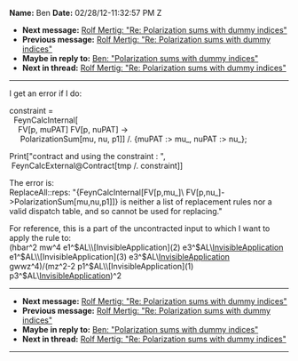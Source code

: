 **Name:** Ben
**Date:** 02/28/12-11:32:57 PM Z

  - **Next message:** [Rolf Mertig: "Re: Polarization sums with dummy
    indices"](0700.html)
  - **Previous message:** [Rolf Mertig: "Re: Polarization sums with
    dummy indices"](0698.html)
  - **Maybe in reply to:** [Ben: "Polarization sums with dummy
    indices"](0697.html)
  - **Next in thread:** [Rolf Mertig: "Re: Polarization sums with dummy
    indices"](0700.html)

-----

I get an error if I do:  

constraint =  
  FeynCalcInternal[  
    FV[p, muPAT] FV[p, nuPAT] -\>  
     PolarizationSum[mu, nu, p1]] /. {muPAT :\> mu\_, nuPAT
:\> nu\_};  

Print["contract and using the constraint : ",  
 FeynCalcExternal@Contract[tmp /. constraint]]  

The error is:  
ReplaceAll::reps: "{FeynCalcInternal[FV[p,mu\_]\\
FV[p,nu\_]-\>PolarizationSum[mu,nu,p1]]} is neither
a list of replacement rules nor a valid dispatch table, and so cannot be
used for replacing."  

For reference, this is a part of the uncontracted input to which I want
to apply the rule to:  
(hbar^2 mw^4 e1^$AL\\[InvisibleApplication](2)
e3^$AL\\[InvisibleApplication](2)
e1^$AL\\[InvisibleApplication](3)
e3^$AL\\[InvisibleApplication](3) gwwz^4)/(mz^2-2
p1^$AL\\[InvisibleApplication](1)
p3^$AL\\[InvisibleApplication](1))^2  

-----

  - **Next message:** [Rolf Mertig: "Re: Polarization sums with dummy
    indices"](0700.html)
  - **Previous message:** [Rolf Mertig: "Re: Polarization sums with
    dummy indices"](0698.html)
  - **Maybe in reply to:** [Ben: "Polarization sums with dummy
    indices"](0697.html)
  - **Next in thread:** [Rolf Mertig: "Re: Polarization sums with dummy
    indices"](0700.html)

-----

